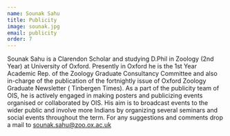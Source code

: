 ```yaml
---
name: Sounak Sahu
title: Publicity
image: sounak.jpg
email: publicity
order: 7
---
```


Sounak Sahu is a Clarendon Scholar and studying D.Phil in  Zoology (2nd Year) at University of Oxford. Presently in Oxford he is the 1st Year Academic Rep. of the Zoology Graduate Consultancy Committee and also in-charge of the publication of the fortnightly issue of Oxford Zoology Graduate Newsletter ( Tinbergen Times). 
As a part of the publicity team of OIS, he is actively engaged in making posters and publicizing events organised or collaborated by OIS. His aim is to broadcast events to the wider public and involve more Indians by organizing several seminars and social events throughout the term. For any suggestions and comments drop a mail to sounak.sahu@zoo.ox.ac.uk
